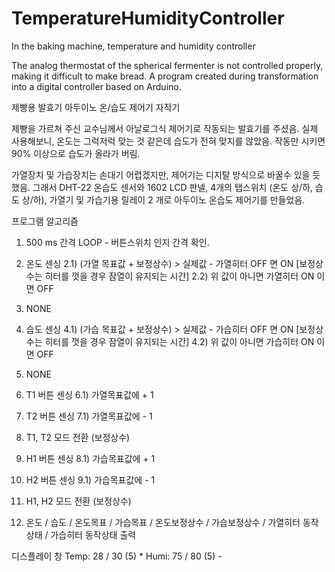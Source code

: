 # TemperatureHumidityController
In the baking machine, temperature and humidity controller

The analog thermostat of the spherical fermenter is not controlled properly, making it difficult to make bread. 
A program created during transformation into a digital controller based on Arduino.

제빵용 발효기 아두이노 온/습도 제어기 자작기

제빵을 가르쳐 주신 교수님께서 아날로그식 제어기로 작동되는 발효기를 주셨음. 
실제 사용해보니, 온도는 그럭저럭 맞는 것 같은데 습도가 전혀 맞지를 않았음. 작동만 시키면 90% 이상으로 습도가 올라가 버림.

가열장치 및 가습장치는 손대기 어렵겠지만, 제어기는 디지탈 방식으로 바꿀수 있을 듯 했음.
그래서 DHT-22 온습도 센서와 1602 LCD 판넬, 4개의 탭스위치 (온도 상/하, 습도 상/하), 가열기 및 가습기용 릴레이 2 개로 
아두이노 온습도 제어기를 만들었음.


프로그램 알고리즘

1) 500 ms 간격 LOOP - 버튼스위치 인지 간격 확인.

2) 온도 센싱
  2.1) (가열 목표값 + 보정상수) > 실제값 - 가열히터 OFF 면 ON [보정상수는 히터를 껏을 경우 잠열이 유지되는 시간]
  2.2) 위 값이 아니면 가열히터 ON 이면 OFF

3) NONE

4) 습도 센싱
  4.1) (가습 목표값 + 보정상수) > 실제값 - 가습히터 OFF 면 ON [보정상수는 히터를 껏을 경우 잠열이 유지되는 시간]
  4.2) 위 값이 아니면 가습히터 ON 이면 OFF
5) NONE

6) T1 버튼 센싱
  6.1) 가열목표값에 + 1

7) T2 버튼 센싱
  7.1) 가열목표값에 - 1

8) T1, T2 모드 전환 (보정상수)

9) H1 버튼 센싱
  8.1) 가습목표값에 + 1

10) H2 버튼 센싱
  9.1) 가습목표값에 - 1

11) H1, H2 모드 전환 (보정상수)

12) 온도 / 습도 / 온도목표 / 가습목표 / 온도보정상수 / 가습보정상수 / 가열히터 동작상태 / 가습히터 동작상태 출력

디스플레이 창
Temp: 28 / 30 (5) *
Humi: 75 / 80 (5) -




